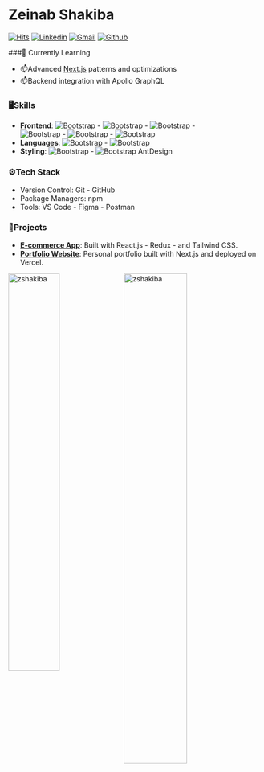 # Zeinab Shakiba

[![Hits](https://hits.seeyoufarm.com/api/count/incr/badge.svg?url=https%3A%2F%2Fgithub.com%2Fzshakiba%2Fzshakiba&count_bg=%2379C83D&title_bg=%23555555&icon=&icon_color=%23E7E7E7&title=Profile+Views&edge_flat=false)](https://hits.seeyoufarm.com)
[![Linkedin](https://img.shields.io/badge/-LinkedIn-blue?style=flat&logo=Linkedin&logoColor=white)](https://www.linkedin.com/in/zeinabshakiba/)
[![Gmail](https://img.shields.io/badge/-Gmail-c14438?style=flat&logo=Gmail&logoColor=white)](mailto:zshakiba@gmail.com)
[![Github](https://img.shields.io/github/followers/zshakiba?label=Follow&style=social)](https://github.com/zshakiba)


###🤔 Currently Learning  
- 📫Advanced [Next.js]([https://learning.oreilly.com/library/view/architecture-patterns-with/9781492052197/preface01.html](https://nextjs.org/docs)) patterns and optimizations  
- 📫Backend integration with Apollo GraphQL  



### 🖥Skills  
- **Frontend**: ![Bootstrap](https://img.shields.io/badge/-React-05122A?style=flat-square&logo=React&color=353535)  -  ![Bootstrap](https://img.shields.io/badge/-Next-05122A?style=flat-square&logo=Next&color=353535)  -  ![Bootstrap](https://img.shields.io/badge/-Redux-05122A?style=flat-square&logo=Redux&color=353535)  -  
![Bootstrap](https://img.shields.io/badge/-Redux%20Toolkit-05122A?style=flat-square&logo=Redux%20Toolkit&color=353535)  -  ![Bootstrap](https://img.shields.io/badge/-TanStack%20Query-05122A?style=flat-square&logo=TanStack-Query&color=353535)  -  ![Bootstrap](https://img.shields.io/badge/-ApoloClient-05122A?style=flat-square&logo=ApoloClient&color=353535)  
- **Languages**: ![Bootstrap](https://img.shields.io/badge/-Javascript-05122A?style=flat-square&logo=Javascript&color=353535)  - 
![Bootstrap](https://img.shields.io/badge/-Typescript-05122A?style=flat-square&logo=Typescript&color=353535)    
- **Styling**: ![Bootstrap](https://img.shields.io/badge/-Tailwind-05122A?style=flat-square&logo=Tailwind&color=353535)  -  ![Bootstrap](https://img.shields.io/badge/-Bootstrap-05122A?style=flat-square&logo=Bootstrap&color=353535)  AntDesign


### ⚙️Tech Stack
- Version Control: Git -  GitHub  
- Package Managers: npm  
- Tools: VS Code -  Figma -  Postman 

### 📂Projects  
- **[E-commerce App](https://github.com/zshakiba/ecommerce)**: Built with React.js -  Redux -  and Tailwind CSS.  
- **[Portfolio Website](https://github.com/zshakiba/portfolio)**: Personal portfolio built with Next.js and deployed on Vercel.  


<div>
  <img width="45%" align="left" src="https://github-readme-stats.vercel.app/api/top-langs?username=zshakiba&show_icons=true&locale=en&layout=compact" alt="zshakiba" />
  <img width="50%"  src="https://github-readme-streak-stats.herokuapp.com/?user=zshakiba&" alt="zshakiba" />
</div>
